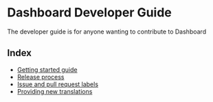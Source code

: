 # Dashboard Developer Guide

The developer guide is for anyone wanting to contribute to Dashboard

## Index
* [Getting started guide](getting-started.md)
* [Release process](release.md)
* [Issue and pull request labels](labels.md)
* [Providing new translations](translations.md)
